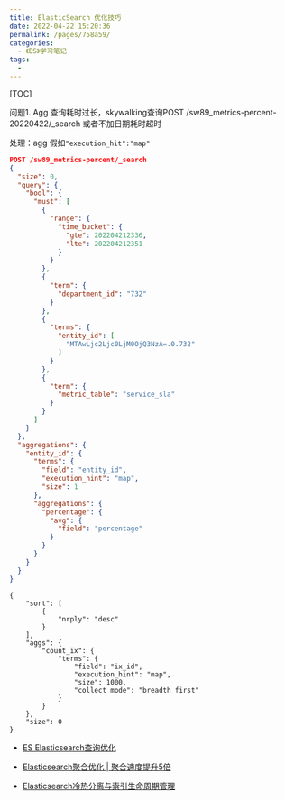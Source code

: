 ```yaml
---
title: ElasticSearch 优化技巧
date: 2022-04-22 15:20:36
permalink: /pages/758a59/
categories:
  - 《ES》学习笔记
tags:
  - 
---
```



[TOC]

问题1. Agg 查询耗时过长，skywalking查询POST /sw89_metrics-percent-20220422/_search 或者不加日期耗时超时

处理：agg 假如`"execution_hit":"map"`

```Json
POST /sw89_metrics-percent/_search
{
  "size": 0,
  "query": {
    "bool": {
      "must": [
        {
          "range": {
            "time_bucket": {
              "gte": 202204212336,
              "lte": 202204212351
            }
          }
        },
        {
          "term": {
            "department_id": "732"
          }
        },
        {
          "terms": {
            "entity_id": [
              "MTAwLjc2Ljc0LjM0OjQ3NzA=.0.732"
            ]
          }
        },
        {
          "term": {
            "metric_table": "service_sla"
          }
        }
      ]
    }
  },
  "aggregations": {
    "entity_id": {
      "terms": {
        "field": "entity_id",
        "execution_hint": "map", 
        "size": 1
      },
      "aggregations": {
        "percentage": {
          "avg": {
            "field": "percentage"
          }
        }
      }
    }
  }
}
```

```
{
    "sort": [
        {
            "nrply": "desc"
        }
    ],
    "aggs": {
        "count_ix": {
            "terms": {
                "field": "ix_id",
                "execution_hint": "map",
                "size": 1000,
                "collect_mode": "breadth_first"
            }
        }
    },
    "size": 0
}
```



* [ES Elasticsearch查询优化](https://blog.csdn.net/qq_21383435/article/details/114003934)

* [Elasticsearch聚合优化 | 聚合速度提升5倍](https://blog.huati365.com/4352d5bc1f53c2c9)

* [Elasticsearch冷热分离与索引生命周期管理](https://blog.csdn.net/qq_46396563/article/details/108575159)
  